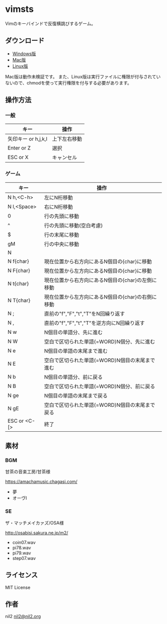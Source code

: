 vimsts
======

Vimのキーバインドで反復横跳びするゲーム。

ダウンロード
------------

- [Windows版](https://github.com/kusabashira/vimsts/releases/download/v1.0.0/vimsts_windows.zip)
- [Mac版](https://github.com/kusabashira/vimsts/releases/download/v1.0.0/vimsts_mac.zip)
- [Linux版](https://github.com/kusabashira/vimsts/releases/download/v1.0.0/vimsts_linux.zip)

Mac版は動作未検証です。
また、Linux版は実行ファイルに権限が付与されていないので、chmodを使って実行権限を付与する必要があります。

操作方法
--------

### 一般

| キー             | 操作         |
|---------------------|--------------|
| 矢印キー or h,j,k,l | 上下左右移動 |
| Enter or Z          | 選択         |
| ESC or X            | キャンセル   |

### ゲーム

| キー           | 操作                                              |
|----------------|---------------------------------------------------|
| N h,\<C-h\>    | 左にN桁移動                                       |
| N l,\<Space\>  | 右にN桁移動                                       |
| 0              | 行の先頭に移動                                    |
| ^              | 行の先頭に移動(空白考慮)                          |
| $              | 行の末尾に移動                                    |
| gM             | 行の中央に移動                                    |
| N |            | N桁目に移動                                       |
| N f{char}      | 現在位置から右方向にあるN個目の{char}に移動       |
| N F{char}      | 現在位置から左方向にあるN個目の{char}に移動       |
| N t{char}      | 現在位置から右方向にあるN個目の{char}の左側に移動 |
| N T{char}      | 現在位置から左方向にあるN個目の{char}の右側に移動 |
| N ;            | 直前の"f","F","t","T"をN回繰り返す                |
| N ,            | 直前の"f","F","t","T"を逆方向にN回繰り返す        |
| N w            | N個目の単語分、先に進む                           |
| N W            | 空白で区切られた単語(=WORD)N個分、先に進む        |
| N e            | N個目の単語の末尾まで進む                         |
| N E            | 空白で区切られた単語(=WORD)N個目の末尾まで進む    |
| N b            | N個目の単語分、前に戻る                           |
| N B            | 空白で区切られた単語(=WORD)N個分、前に戻る        |
| N ge           | N個目の単語の末尾まで戻る                         |
| N gE           | 空白で区切られた単語(=WORD)N個目の末尾まで戻る    |
| ESC or \<C-[\> | 終了                                              |

素材
----

### BGM

甘茶の音楽工房/甘茶様

https://amachamusic.chagasi.com/

- 夢
- オーヴⅠ

### SE

ザ・マッチメイカァズ/OSA様

http://osabisi.sakura.ne.jp/m2/

- coin07.wav
- pi78.wav
- pi79.wav
- step07.wav

ライセンス
----------

MIT License

作者
----

nil2 <nil2@nil2.org>
